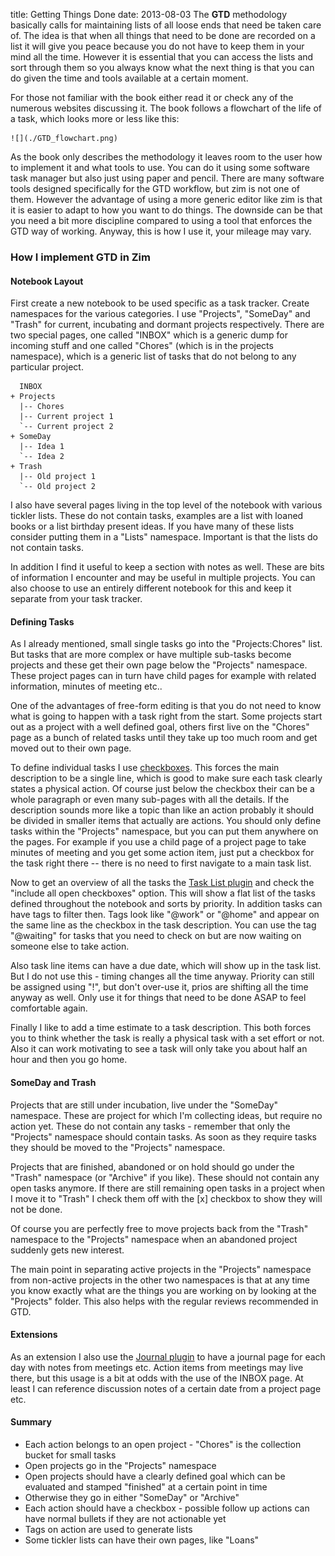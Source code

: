 title: Getting Things Done
date: 2013-08-03
The **GTD** methodology basically calls for maintaining lists of all loose ends that need be taken care of. The idea is that when all things that need to be done are recorded on a list it will give you peace because you do not have to keep them in your mind all the time. However it is essential that you can access the lists and sort through them so you always know what the next thing is that you can do given the time and tools available at a certain moment.

For those not familiar with the book either read it or check any of the numerous websites discussing it. The book follows a flowchart of the life of a task, which looks more or less like this:


    ![](./GTD_flowchart.png)


As the book only describes the methodology it leaves room to the user how to implement it and what tools to use. You can do it using some software task manager but also just using paper and pencil. There are many software tools designed specifically for the GTD workflow, but zim is not one of them. However the advantage of using a more generic editor like zim is that it is easier to adapt to how you want to do things. The downside can be that you need a bit more discipline compared to using a tool that enforces the GTD way of working. Anyway, this is how I use it, your mileage may vary.


### How I implement GTD in Zim

#### Notebook Layout
First create a new notebook to be used specific as a task tracker. Create namespaces for the various categories. I use "Projects", "SomeDay" and "Trash" for current, incubating and dormant projects respectively. There are two special pages, one called "INBOX" which is a generic dump for incoming stuff and one called "Chores" (which is in the projects namespace), which is a generic list of tasks that do not belong to any particular project.


	  INBOX
	+ Projects
	  |-- Chores
	  |-- Current project 1
	  `-- Current project 2
	+ SomeDay
	  |-- Idea 1
	  `-- Idea 2
	+ Trash
	  |-- Old project 1
	  `-- Old project 2
	

I also have several pages living in the top level of the notebook with various tickler lists. These do not contain tasks, examples are a list with loaned books or a  list birthday present ideas. If you have many of these lists consider putting them in a "Lists" namespace. Important is that the lists do not contain tasks.

In addition I find it useful to keep a section with notes as well. These are bits of information I encounter and may be useful in multiple projects. You can also choose to use an entirely different notebook for this and keep it separate from your task tracker.

#### Defining Tasks
As I already mentioned, small single tasks go into the "Projects:Chores" list. But tasks that are more complex or have multiple sub-tasks become projects and these get their own page below the "Projects" namespace. These project pages can in turn have child pages for example with related information, minutes of meeting etc..  

One of the advantages of free-form editing is that you do not need to know what is going to happen with a task right from the start. Some projects start out as a project with a well defined goal, others first live on the "Chores" page as a bunch of related tasks until they take up too much room and get moved out to their own page.

To define individual tasks I use [checkboxes](../Help/Check_Boxes.markdown). This forces the main description to be a single line, which is good to make sure each task clearly states a physical action. Of course just below the checkbox their can be a whole paragraph or even many sub-pages with all the details. If the description sounds more like a topic than like an action probably it should be divided in smaller items that actually are actions. You should only define tasks within the "Projects" namespace, but you can put them anywhere on the pages. For example if you use a child page of a project page to take minutes of meeting and you get some action item, just put a checkbox for the task right there -- there is no need to first navigate to a main task list.

Now to get an overview of all the tasks the [Task List plugin](../Plugins/Task_List.markdown) and check the "include all open checkboxes" option. This will show a flat list of the tasks defined throughout the notebook and sorts by priority. In addition tasks can have tags to filter then. Tags look like "@work" or "@home" and appear on the same line as the checkbox in the task description. You can use the tag "@waiting" for tasks that you need to check on but are now waiting on someone else to take action.

Also task line items can have a due date, which will show up in the task list. But I do not use this - timing changes all the time anyway. Priority can still be assigned using "!", but don't over-use it, prios are shifting all the time anyway as well. Only use it for things that need to be done ASAP to feel comfortable again.

Finally I like to add a time estimate to a task description. This both forces you to think whether the task is really a physical task with a set effort or not. Also it can work motivating to see a task will only take you about half an hour and then you go home.

#### SomeDay and Trash
Projects that are still under incubation, live under the "SomeDay" namespace. These are project for which I'm collecting ideas, but require no action yet. These do not contain any tasks - remember that only the "Projects" namespace should contain tasks. As soon as they require tasks they should be moved to the "Projects" namespace. 

Projects that are finished, abandoned or on hold should go under the "Trash" namespace (or "Archive" if you like). These should not contain any open tasks anymore. If there are still remaining open tasks in a project when I move it to "Trash" I check them off with the [x] checkbox to show they will not be done.

Of course you are perfectly free to move projects back from the "Trash" namespace to the "Projects" namespace when an abandoned project suddenly gets new interest.

The main point in separating active projects in the "Projects" namespace from non-active projects in the other two namespaces is that at any time you know exactly what are the things you are working on by looking at the "Projects" folder. This also helps with the regular reviews recommended in GTD.

#### Extensions
As an extension I also use the [Journal plugin](../Plugins/Journal.markdown) to have a journal page for each day with notes from meetings etc. Action items from meetings may live there, but this usage is a bit at odds with the use of the INBOX page. At least I can reference discussion notes of a certain date from a project page etc.

#### Summary

* Each action belongs to an open project - "Chores" is the collection bucket for small tasks
* Open projects go in the "Projects" namespace
* Open projects should have a clearly defined goal which can be evaluated and stamped "finished" at a certain point in time
* Otherwise they go in either "SomeDay" or "Archive"
* Each action should have a checkbox - possible follow up actions can have normal bullets if they are not actionable yet
* Tags on action are used to generate lists
* Some tickler lists can have their own pages, like "Loans"



